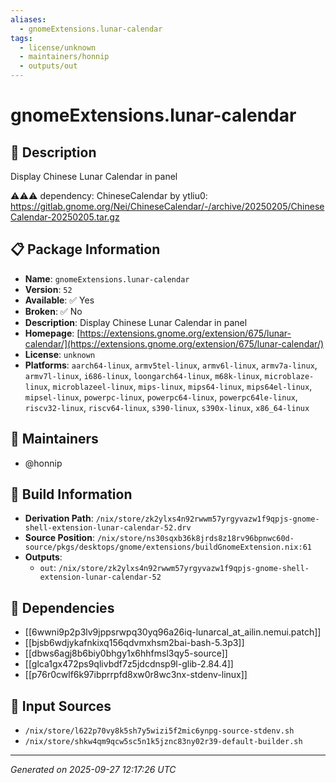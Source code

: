 ```yaml
---
aliases:
  - gnomeExtensions.lunar-calendar
tags:
  - license/unknown
  - maintainers/honnip
  - outputs/out
---
```


# gnomeExtensions.lunar-calendar

## 📝 Description

Display Chinese Lunar Calendar in panel

⚠⚠⚠ dependency: ChineseCalendar by ytliu0: https://gitlab.gnome.org/Nei/ChineseCalendar/-/archive/20250205/ChineseCalendar-20250205.tar.gz

## 📋 Package Information

- **Name**: `gnomeExtensions.lunar-calendar`
- **Version**: `52`
- **Available**: ✅ Yes
- **Broken**: ✅ No
- **Description**: Display Chinese Lunar Calendar in panel
- **Homepage**: [https://extensions.gnome.org/extension/675/lunar-calendar/](https://extensions.gnome.org/extension/675/lunar-calendar/)
- **License**: `unknown`
- **Platforms**: `aarch64-linux`, `armv5tel-linux`, `armv6l-linux`, `armv7a-linux`, `armv7l-linux`, `i686-linux`, `loongarch64-linux`, `m68k-linux`, `microblaze-linux`, `microblazeel-linux`, `mips-linux`, `mips64-linux`, `mips64el-linux`, `mipsel-linux`, `powerpc-linux`, `powerpc64-linux`, `powerpc64le-linux`, `riscv32-linux`, `riscv64-linux`, `s390-linux`, `s390x-linux`, `x86_64-linux`
## 👥 Maintainers

- @honnip


## 🔧 Build Information

- **Derivation Path**: `/nix/store/zk2ylxs4n92rwwm57yrgyvazw1f9qpjs-gnome-shell-extension-lunar-calendar-52.drv`
- **Source Position**: `/nix/store/ns30sqxb36k8jrds8z18rv96bpnwc60d-source/pkgs/desktops/gnome/extensions/buildGnomeExtension.nix:61`
- **Outputs**:
  - `out`:  `/nix/store/zk2ylxs4n92rwwm57yrgyvazw1f9qpjs-gnome-shell-extension-lunar-calendar-52`

## 🔗 Dependencies

- [[6wwni9p2p3lv9jppsrwpq30yq96a26iq-lunarcal_at_ailin.nemui.patch]]
- [[bjsb6wdjykafnkixq156qdvmxhsm2bai-bash-5.3p3]]
- [[dbws6agj8b6biy0bhgy1x6hhfmsl3qy5-source]]
- [[glca1gx472ps9qlivbdf7z5jdcdnsp9l-glib-2.84.4]]
- [[p76r0cwlf6k97ibprrpfd8xw0r8wc3nx-stdenv-linux]]

## 📁 Input Sources

- `/nix/store/l622p70vy8k5sh7y5wizi5f2mic6ynpg-source-stdenv.sh`
- `/nix/store/shkw4qm9qcw5sc5n1k5jznc83ny02r39-default-builder.sh`

---
*Generated on 2025-09-27 12:17:26 UTC*
